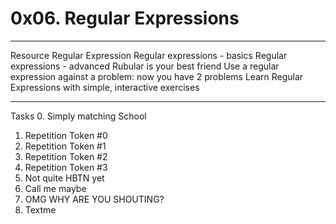 # 0x06. Regular Expressions

------------------------------------------------------------------------
Resource
Regular Expression
Regular expressions - basics
Regular expressions - advanced
Rubular is your best friend
Use a regular expression against a problem: now you have 2 problems
Learn Regular Expressions with simple, interactive exercises

------------------------------------------------------------------------
Tasks
0. Simply matching School
1. Repetition Token #0
2. Repetition Token #1
3. Repetition Token #2
4. Repetition Token #3
5. Not quite HBTN yet
6. Call me maybe
7. OMG WHY ARE YOU SHOUTING?
8. Textme
